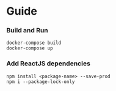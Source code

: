 # Guide

### Build and Run
```
docker-compose build
docker-compose up
```

### Add ReactJS dependencies
```
npm install <package-name> --save-prod
npm i --package-lock-only
```